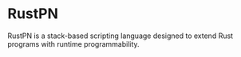 # RustPN #

RustPN is a stack-based scripting language designed to extend Rust programs
with runtime programmability.
